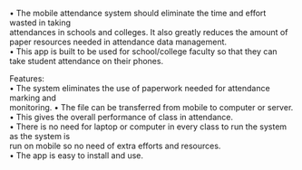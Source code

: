 • The  mobile  attendance  system  should  eliminate  the  time  and  effort  wasted  in  taking  
attendances in schools and colleges. It also greatly reduces the amount of paper resources 
needed in attendance data management.  
• This  app  is  built  to  be  used  for  school/college  faculty  so  that  they  can  take  student 
attendance on their phones.  

Features:<br />
• The system eliminates the use of paperwork needed for attendance marking and <br />
monitoring. 
• The file can be transferred from mobile to computer or server. <br />
• This gives the overall performance of class in attendance. <br />
• There is no need for laptop or computer in every class to run the system as the system is <br />
run on mobile so no need of extra efforts and resources. <br />
• The app is easy to install and use. <br />
